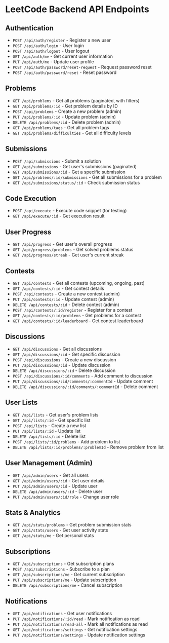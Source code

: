 # LeetCode Backend API Endpoints

## Authentication

- `POST /api/auth/register` - Register a new user
- `POST /api/auth/login` - User login
- `POST /api/auth/logout` - User logout
- `GET /api/auth/me` - Get current user information
- `PUT /api/auth/me` - Update user profile
- `POST /api/auth/password/reset-request` - Request password reset
- `POST /api/auth/password/reset` - Reset password

## Problems

- `GET /api/problems` - Get all problems (paginated, with filters)
- `GET /api/problems/:id` - Get problem details by ID
- `POST /api/problems` - Create a new problem (admin)
- `PUT /api/problems/:id` - Update problem (admin)
- `DELETE /api/problems/:id` - Delete problem (admin)
- `GET /api/problems/tags` - Get all problem tags
- `GET /api/problems/difficulties` - Get all difficulty levels

## Submissions

- `POST /api/submissions` - Submit a solution
- `GET /api/submissions` - Get user's submissions (paginated)
- `GET /api/submissions/:id` - Get a specific submission
- `GET /api/problems/:id/submissions` - Get all submissions for a problem
- `GET /api/submissions/status/:id` - Check submission status

## Code Execution

- `POST /api/execute` - Execute code snippet (for testing)
- `GET /api/execute/:id` - Get execution result

## User Progress

- `GET /api/progress` - Get user's overall progress
- `GET /api/progress/problems` - Get solved problems status
- `GET /api/progress/streak` - Get user's current streak

## Contests

- `GET /api/contests` - Get all contests (upcoming, ongoing, past)
- `GET /api/contests/:id` - Get contest details
- `POST /api/contests` - Create a new contest (admin)
- `PUT /api/contests/:id` - Update contest (admin)
- `DELETE /api/contests/:id` - Delete contest (admin)
- `POST /api/contests/:id/register` - Register for a contest
- `GET /api/contests/:id/problems` - Get problems for a contest
- `GET /api/contests/:id/leaderboard` - Get contest leaderboard

## Discussions

- `GET /api/discussions` - Get all discussions
- `GET /api/discussions/:id` - Get specific discussion
- `POST /api/discussions` - Create a new discussion
- `PUT /api/discussions/:id` - Update discussion
- `DELETE /api/discussions/:id` - Delete discussion
- `POST /api/discussions/:id/comments` - Add comment to discussion
- `PUT /api/discussions/:id/comments/:commentId` - Update comment
- `DELETE /api/discussions/:id/comments/:commentId` - Delete comment

## User Lists

- `GET /api/lists` - Get user's problem lists
- `GET /api/lists/:id` - Get specific list
- `POST /api/lists` - Create a new list
- `PUT /api/lists/:id` - Update list
- `DELETE /api/lists/:id` - Delete list
- `POST /api/lists/:id/problems` - Add problem to list
- `DELETE /api/lists/:id/problems/:problemId` - Remove problem from list

## User Management (Admin)

- `GET /api/admin/users` - Get all users
- `GET /api/admin/users/:id` - Get user details
- `PUT /api/admin/users/:id` - Update user
- `DELETE /api/admin/users/:id` - Delete user
- `PUT /api/admin/users/:id/role` - Change user role

## Stats & Analytics

- `GET /api/stats/problems` - Get problem submission stats
- `GET /api/stats/users` - Get user activity stats
- `GET /api/stats/me` - Get personal stats

## Subscriptions

- `GET /api/subscriptions` - Get subscription plans
- `POST /api/subscriptions` - Subscribe to a plan
- `GET /api/subscriptions/me` - Get current subscription
- `PUT /api/subscriptions/me` - Update subscription
- `DELETE /api/subscriptions/me` - Cancel subscription

## Notifications

- `GET /api/notifications` - Get user notifications
- `PUT /api/notifications/:id/read` - Mark notification as read
- `PUT /api/notifications/read-all` - Mark all notifications as read
- `GET /api/notifications/settings` - Get notification settings
- `PUT /api/notifications/settings` - Update notification settings
